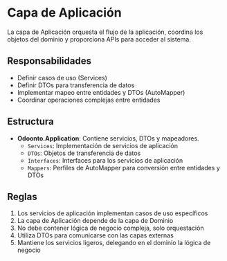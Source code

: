 # Capa de Aplicación

La capa de Aplicación orquesta el flujo de la aplicación, coordina los objetos del dominio y proporciona APIs para acceder al sistema.

## Responsabilidades

- Definir casos de uso (Services)
- Definir DTOs para transferencia de datos
- Implementar mapeo entre entidades y DTOs (AutoMapper)
- Coordinar operaciones complejas entre entidades

## Estructura

- **Odoonto.Application**: Contiene servicios, DTOs y mapeadores.
  - `Services`: Implementación de servicios de aplicación
  - `DTOs`: Objetos de transferencia de datos
  - `Interfaces`: Interfaces para los servicios de aplicación
  - `Mappers`: Perfiles de AutoMapper para conversión entre entidades y DTOs

## Reglas

1. Los servicios de aplicación implementan casos de uso específicos
2. La capa de Aplicación depende de la capa de Dominio
3. No debe contener lógica de negocio compleja, solo orquestación
4. Utiliza DTOs para comunicarse con las capas externas
5. Mantiene los servicios ligeros, delegando en el dominio la lógica de negocio 